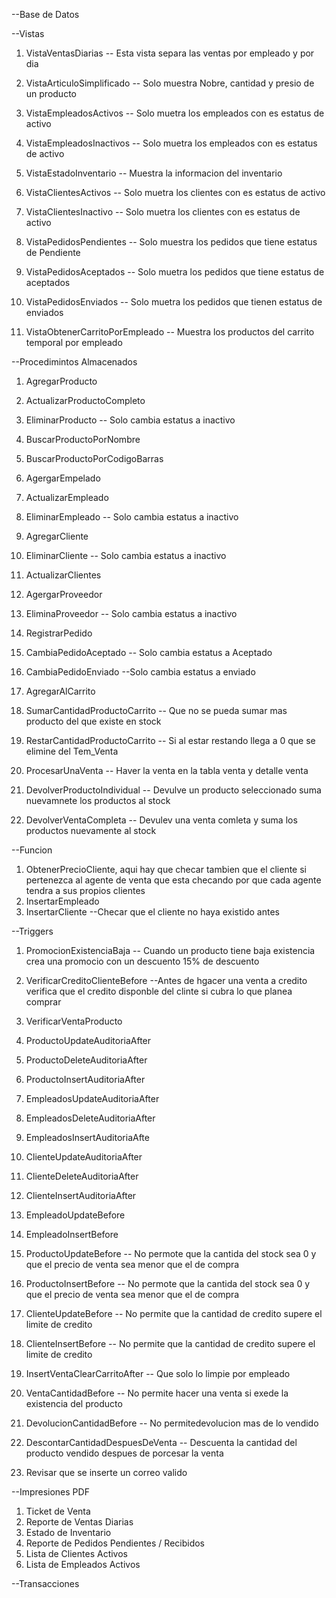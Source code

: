 --Base de Datos

--Vistas
1. VistaVentasDiarias -- Esta vista separa las ventas por empleado y por dia 
2. VistaArticuloSimplificado -- Solo muestra Nobre, cantidad y presio de un producto
3. VistaEmpleadosActivos -- Solo muetra los empleados con es estatus de activo
4. VistaEmpleadosInactivos -- Solo muetra los empleados con es estatus de activo
5. VistaEstadoInventario -- Muestra la informacion del inventario 
6. VistaClientesActivos -- Solo muetra los clientes con es estatus de activo
7. VistaClientesInactivo -- Solo muetra los clientes con es estatus de activo

8. VistaPedidosPendientes -- Solo muestra los pedidos que tiene estatus de Pendiente
9. VistaPedidosAceptados -- Solo muetra los pedidos que tiene estatus de aceptados 
10. VistaPedidosEnviados -- Solo muetra los pedidos que tienen estatus de enviados 

11. VistaObtenerCarritoPorEmpleado -- Muestra los productos del carrito temporal por empleado

--Procedimintos Almacenados
1. AgregarProducto
2. ActualizarProductoCompleto
3. EliminarProducto -- Solo cambia estatus a inactivo
4. BuscarProductoPorNombre
5. BuscarProductoPorCodigoBarras

6. AgergarEmpelado
7. ActualizarEmpleado  
8. EliminarEmpleado -- Solo cambia estatus a inactivo

9. AgregarCliente
10. EliminarCliente -- Solo cambia estatus a inactivo
11. ActualizarClientes

12. AgergarProveedor
13. EliminaProveedor -- Solo cambia estatus a inactivo 

14. RegistrarPedido
15. CambiaPedidoAceptado -- Solo cambia estatus a Aceptado
16. CambiaPedidoEnviado --Solo cambia estatus a enviado

17. AgregarAlCarrito
18. SumarCantidadProductoCarrito -- Que no se pueda sumar mas producto del que existe en stock
19. RestarCantidadProductoCarrito -- Si al estar restando llega a 0 que se elimine del Tem_Venta

20. ProcesarUnaVenta -- Haver la venta en la tabla venta y detalle venta

22. DevolverProductoIndividual -- Devulve un producto seleccionado suma nuevamnete los productos al stock
23. DevolverVentaCompleta -- Devulev una venta comleta y suma los productos nuevamente al stock

--Funcion 
1. ObtenerPrecioCliente, aqui hay que checar tambien que el cliente si pertenezca al agente de venta que esta checando por que cada agente tendra a sus propios clientes 
2. InsertarEmpleado 
3. InsertarCliente --Checar que el cliente no haya existido antes

--Triggers
1. PromocionExistenciaBaja -- Cuando un producto tiene baja existencia crea una promocio con un descuento 15% de descuento
2. VerificarCreditoClienteBefore --Antes de hgacer una venta a credito verifica que el credito disponble del clinte si cubra lo que planea comprar 
3. VerificarVentaProducto

4. ProductoUpdateAuditoriaAfter
5. ProductoDeleteAuditoriaAfter
6. ProductoInsertAuditoriaAfter

7. EmpleadosUpdateAuditoriaAfter
8. EmpleadosDeleteAuditoriaAfter
9. EmpleadosInsertAuditoriaAfte

10. ClienteUpdateAuditoriaAfter
11. ClienteDeleteAuditoriaAfter
12. ClienteInsertAuditoriaAfter

13. EmpleadoUpdateBefore
14. EmpleadoInsertBefore

15. ProductoUpdateBefore -- No permote que la cantida del stock sea 0 y que el precio de venta sea menor que el de compra
16. ProductoInsertBefore -- No permote que la cantida del stock sea 0 y que el precio de venta sea menor que el de compra

17. ClienteUpdateBefore -- No permite que la cantidad de credito supere el limite de credito 
18. ClienteInsertBefore -- No permite que la cantidad de credito supere el limite de credito 

19. InsertVentaClearCarritoAfter -- Que solo lo limpie por empleado

20. VentaCantidadBefore -- No permite hacer una venta si exede la existencia del producto

21. DevolucionCantidadBefore -- No permitedevolucion mas de lo vendido

22. DescontarCantidadDespuesDeVenta -- Descuenta la cantidad del producto vendido despues de porcesar la venta 

23. Revisar que se inserte un correo valido



--Impresiones PDF
1. Ticket de Venta 
2. Reporte de Ventas Diarias
3. Estado de Inventario
4. Reporte de Pedidos Pendientes / Recibidos
5. Lista de Clientes Activos
6. Lista de Empleados Activos

--Transacciones
